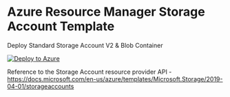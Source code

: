 # Azure Resource Manager Storage Account Template #

Deploy Standard Storage Account V2 & Blob Container


[![Deploy to Azure](https://azurecomcdn.azureedge.net/mediahandler/acomblog/media/Default/blog/deploybutton.png)](https://azuredeploy.net/)

Reference to the Storage Account resource provider API - https://docs.microsoft.com/en-us/azure/templates/Microsoft.Storage/2019-04-01/storageaccounts

